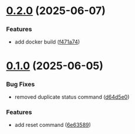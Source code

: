 # [0.2.0](https://github.com/Paratco/goose-js/compare/0.1.0...0.2.0) (2025-06-07)


### Features

* add docker build ([f471a74](https://github.com/Paratco/goose-js/commit/f471a7405ddfc7c12250cb56b64095c07f6cf3f9))

# [0.1.0](https://github.com/Paratco/goose-js/compare/0.0.1...0.1.0) (2025-06-05)


### Bug Fixes

* removed duplicate status command ([d64d5e0](https://github.com/Paratco/goose-js/commit/d64d5e07b1ceefb5fa09a9b89aa3483104712a44))


### Features

* add reset command ([6e63589](https://github.com/Paratco/goose-js/commit/6e635898b5cd971a320d13771219996923e9a416))

